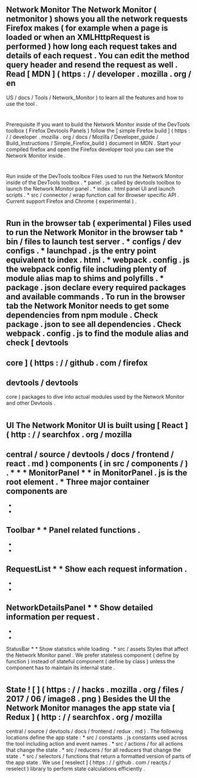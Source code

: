 #
Network
Monitor
The
Network
Monitor
(
netmonitor
)
shows
you
all
the
network
requests
Firefox
makes
(
for
example
when
a
page
is
loaded
or
when
an
XMLHttpRequest
is
performed
)
how
long
each
request
takes
and
details
of
each
request
.
You
can
edit
the
method
query
header
and
resend
the
request
as
well
.
Read
[
MDN
]
(
https
:
/
/
developer
.
mozilla
.
org
/
en
-
US
/
docs
/
Tools
/
Network_Monitor
)
to
learn
all
the
features
and
how
to
use
the
tool
.
#
#
Prerequisite
If
you
want
to
build
the
Network
Monitor
inside
of
the
DevTools
toolbox
(
Firefox
Devtools
Panels
)
follow
the
[
simple
Firefox
build
]
(
https
:
/
/
developer
.
mozilla
.
org
/
docs
/
Mozilla
/
Developer_guide
/
Build_Instructions
/
Simple_Firefox_build
)
document
in
MDN
.
Start
your
compiled
firefox
and
open
the
Firefox
developer
tool
you
can
see
the
Network
Monitor
inside
.
#
#
#
Run
inside
of
the
DevTools
toolbox
Files
used
to
run
the
Network
Monitor
inside
of
the
DevTools
toolbox
.
*
panel
.
js
called
by
devtools
toolbox
to
launch
the
Network
Monitor
panel
.
*
index
.
html
panel
UI
and
launch
scripts
.
*
src
/
connector
/
wrap
function
call
for
Browser
specific
API
.
Current
support
Firefox
and
Chrome
(
experimental
)
.
#
#
#
Run
in
the
browser
tab
(
experimental
)
Files
used
to
run
the
Network
Monitor
in
the
browser
tab
*
bin
/
files
to
launch
test
server
.
*
configs
/
dev
configs
.
*
launchpad
.
js
the
entry
point
equivalent
to
index
.
html
.
*
webpack
.
config
.
js
the
webpack
config
file
including
plenty
of
module
alias
map
to
shims
and
polyfills
.
*
package
.
json
declare
every
required
packages
and
available
commands
.
To
run
in
the
browser
tab
the
Network
Monitor
needs
to
get
some
dependencies
from
npm
module
.
Check
package
.
json
to
see
all
dependencies
.
Check
webpack
.
config
.
js
to
find
the
module
alias
and
check
[
devtools
-
core
]
(
https
:
/
/
github
.
com
/
firefox
-
devtools
/
devtools
-
core
)
packages
to
dive
into
actual
modules
used
by
the
Network
Monitor
and
other
Devtools
.
#
#
#
UI
The
Network
Monitor
UI
is
built
using
[
React
]
(
http
:
/
/
searchfox
.
org
/
mozilla
-
central
/
source
/
devtools
/
docs
/
frontend
/
react
.
md
)
components
(
in
src
/
components
/
)
.
*
*
*
MonitorPanel
*
*
in
MonitorPanel
.
js
is
the
root
element
.
*
Three
major
container
components
are
-
*
*
Toolbar
*
*
Panel
related
functions
.
-
*
*
RequestList
*
*
Show
each
request
information
.
-
*
*
NetworkDetailsPanel
*
*
Show
detailed
information
per
request
.
-
*
*
StatusBar
*
*
Show
statistics
while
loading
.
*
src
/
assets
Styles
that
affect
the
Network
Monitor
panel
.
We
prefer
stateless
component
(
define
by
function
)
instead
of
stateful
component
(
define
by
class
)
unless
the
component
has
to
maintain
its
internal
state
.
#
#
#
State
!
[
]
(
https
:
/
/
hacks
.
mozilla
.
org
/
files
/
2017
/
06
/
image8
.
png
)
Besides
the
UI
the
Network
Monitor
manages
the
app
state
via
[
Redux
]
(
http
:
/
/
searchfox
.
org
/
mozilla
-
central
/
source
/
devtools
/
docs
/
frontend
/
redux
.
md
)
.
The
following
locations
define
the
app
state
:
*
src
/
constants
.
js
constants
used
across
the
tool
including
action
and
event
names
.
*
src
/
actions
/
for
all
actions
that
change
the
state
.
*
src
/
reducers
/
for
all
reducers
that
change
the
state
.
*
src
/
selectors
/
functions
that
return
a
formatted
version
of
parts
of
the
app
state
.
We
use
[
reselect
]
(
https
:
/
/
github
.
com
/
reactjs
/
reselect
)
library
to
perform
state
calculations
efficiently
.
